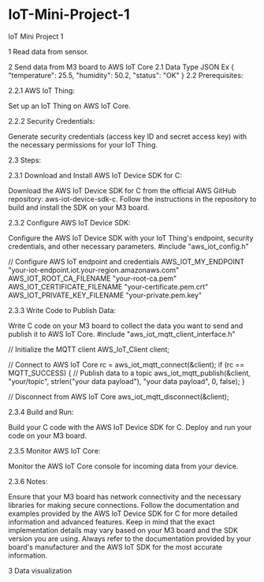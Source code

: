 # IoT-Mini-Project-1
IoT Mini Project 1


1	Read data from sensor.


2	Send data from M3 board to AWS IoT Core
2.1	Data Type
JSON 
Ex
{
  "temperature": 25.5,
  "humidity": 50.2,
  "status": "OK"
}
2.2	Prerequisites: 

2.2.1	AWS IoT Thing:

Set up an IoT Thing on AWS IoT Core.

2.2.2	Security Credentials:

Generate security credentials (access key ID and secret access key) with the necessary permissions for your IoT Thing.

2.3	Steps:

2.3.1	Download and Install AWS IoT Device SDK for C:

Download the AWS IoT Device SDK for C from the official AWS GitHub repository: aws-iot-device-sdk-c.
Follow the instructions in the repository to build and install the SDK on your M3 board.

2.3.2	Configure AWS IoT Device SDK:

Configure the AWS IoT Device SDK with your IoT Thing's endpoint, security credentials, and other necessary parameters.
#include "aws_iot_config.h"

// Configure AWS IoT endpoint and credentials
AWS_IOT_MY_ENDPOINT "your-iot-endpoint.iot.your-region.amazonaws.com"
AWS_IOT_ROOT_CA_FILENAME "your-root-ca.pem"
AWS_IOT_CERTIFICATE_FILENAME "your-certificate.pem.crt"
AWS_IOT_PRIVATE_KEY_FILENAME "your-private.pem.key"

2.3.3	Write Code to Publish Data:

Write C code on your M3 board to collect the data you want to send and publish it to AWS IoT Core.
#include "aws_iot_mqtt_client_interface.h"

// Initialize the MQTT client
AWS_IoT_Client client;

// Connect to AWS IoT Core
rc = aws_iot_mqtt_connect(&client);
if (rc == MQTT_SUCCESS) {
    // Publish data to a topic
    aws_iot_mqtt_publish(&client, "your/topic", strlen("your data payload"), "your data payload", 0, false);
}

// Disconnect from AWS IoT Core
aws_iot_mqtt_disconnect(&client);

2.3.4	Build and Run:

Build your C code with the AWS IoT Device SDK for C.
Deploy and run your code on your M3 board.

2.3.5	Monitor AWS IoT Core:

Monitor the AWS IoT Core console for incoming data from your device.

2.3.6	Notes:

Ensure that your M3 board has network connectivity and the necessary libraries for making secure connections.
Follow the documentation and examples provided by the AWS IoT Device SDK for C for more detailed information and advanced features.
Keep in mind that the exact implementation details may vary based on your M3 board and the SDK version you are using. Always refer to the documentation provided by your board's manufacturer and the AWS IoT SDK for the most accurate information.



3	Data visualization




